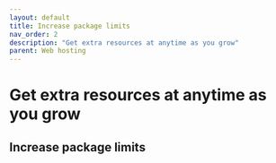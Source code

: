 ```yaml
---
layout: default
title: Increase package limits
nav_order: 2
description: "Get extra resources at anytime as you grow"
parent: Web hosting
---
```


# Get extra resources at anytime as you grow

## Increase package limits
